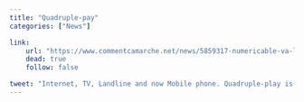 ```yaml
---
title: "Quadruple-pay"
categories: ["News"]

link:
    url: "https://www.commentcamarche.net/news/5859317-numericable-va-lancer-une-offre-quadruple-play-a-tres-haut-debit"
    dead: true
    follow: false

tweet: "Internet, TV, Landline and now Mobile phone. Quadruple-play is the next revolution in subscriptions."
---
```

